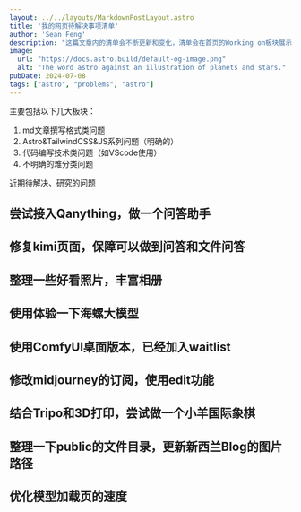 ```yaml
---
layout: ../../layouts/MarkdownPostLayout.astro
title: '我的网页待解决事项清单'
author: 'Sean Feng'
description: "这篇文章内的清单会不断更新和变化，清单会在首页的Working on板块展示，完成的事项我会放入Achieved模块。"
image:
  url: "https://docs.astro.build/default-og-image.png"
  alt: "The word astro against an illustration of planets and stars."
pubDate: 2024-07-08
tags: ["astro", "problems", "astro"]
---
```

主要包括以下几大板块：

1. md文章撰写格式类问题
2. Astro&TailwindCSS&JS系列问题（明确的）
3. 代码编写技术类问题（如VScode使用）
4. 不明确的难分类问题

近期待解决、研究的问题
## 尝试接入Qanything，做一个问答助手
## 修复kimi页面，保障可以做到问答和文件问答
## 整理一些好看照片，丰富相册
## 使用体验一下海螺大模型
## 使用ComfyUI桌面版本，已经加入waitlist
## 修改midjourney的订阅，使用edit功能
## 结合Tripo和3D打印，尝试做一个小羊国际象棋
## 整理一下public的文件目录，更新新西兰Blog的图片路径
## 优化模型加载页的速度

<!-- - [ ] 小屏幕模式下博客目录导航fixed无法滚动，下面的标题会显示不出来。
- [ ] 优化小屏幕模式左侧导航栏样式
- [ ] iphone平面会多一个右侧pd，不知道哪个样式带出来的，电脑看不出。
- [ ] 增加渐变色之后夜间模式有好多要修复的bug。
- [ ] 简化问题记录、日志记录、解决方案记录的模式。
- [ ] 体验astro的图片存储、使用体系。
- [ ] 侧边栏小屏幕灰色框放平面尺寸后大不消失问题好像又来了 对leftsidebar使用lg:hidden 还是不能取消灰色背景 -->


<!-- 
# 1. md文章撰写格式类问题
不对，现在是在首页靠目录记录问题，意味着我需要用四级标题简单概况问题，然后用正文具体描述问题，有点费劲

# 2. Astro&TailwindCSS&JS系列问题

## 2.1 Html's Problem

### 2.1.1 **Header**

1. header顶部有个半透明条，初次滚动的时候好像没有，然后点击右侧导航，会出现【已经初步解决，m-4导致的】。
![alt text](./Pic-PageProblemRecord/image-1.png)

### 2.1.2 **Sidebar**

>现在最大难点就是导航栏实现Markdown的目录树功能。已经使用getHeadings()[0].text解决读取目录树，主要待解决问题：

- 实现目录树跟随页面滚动进度

- 目录树的anchor位置过高，于页面顶端的bug

- 读取当前blog目录树

- 左侧目录树在小屏幕情况下改为breadcrumb

- 左侧导航栏的优化

### 2.1.3 **Body**

- blog页面还是存在最大高度问题。body的页面总高度大于当前可见高度。会出现额外不必要的滚动条
- 在[**图册**](/SeanBlog/about/)页面尝试Grid布局

- 左侧导航栏的优化：能否实现折? round-corner？色彩更一致

- 为主页添加各类功能，主要用于展示

- 未来记录文章长了还是要引入tag机制

- 设计博客页面

- 将测试页面隐藏入测试功能，并规划测试功能页面


## 2.2 CSS's Problem

-【问题】首页和博客页会因为有无最右侧滚动条而有差别，如何做到首页显示-隐藏滚动条

-【问题】顶部导航栏“首页”等颜色未根据页面切换而切换状态

-【尝试】在[**图册**](/SeanBlog/about/)页面尝试Grid布局

- 左侧目录树在小屏幕情况下改为breadcrumb


## 2.3 JS's Problem
- 读取当前blog目录树，并且实现目录树跟随页面滚动进度

# 3. 代码编写类问题
- ☆☆☆需要开始给页面的每个部分增加注释在增加新的功能之前 -->


